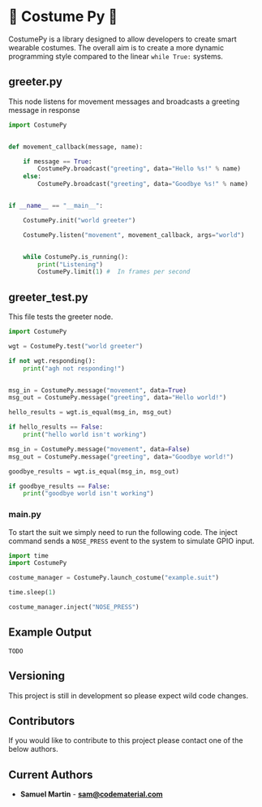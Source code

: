 # :tophat: Costume Py :tophat:

CostumePy is a library designed to allow developers to create smart wearable costumes. 
The overall aim is to create a more dynamic programming style compared to the linear `while True:` systems.

## greeter.py

This node listens for movement messages and broadcasts a greeting message in response 

```python
import CostumePy


def movement_callback(message, name):

    if message == True:
        CostumePy.broadcast("greeting", data="Hello %s!" % name)
    else:
        CostumePy.broadcast("greeting", data="Goodbye %s!" % name)


if __name__ == "__main__":

    CostumePy.init("world greeter")

    CostumePy.listen("movement", movement_callback, args="world")


    while CostumePy.is_running():
        print("Listening")
        CostumePy.limit(1) #  In frames per second
```


## greeter_test.py

This file tests the greeter node.

```python
import CostumePy

wgt = CostumePy.test("world greeter")

if not wgt.responding():
    print("agh not responding!")


msg_in = CostumePy.message("movement", data=True)
msg_out = CostumePy.message("greeting", data="Hello world!")

hello_results = wgt.is_equal(msg_in, msg_out)

if hello_results == False:
    print("hello world isn't working")

msg_in = CostumePy.message("movement", data=False)
msg_out = CostumePy.message("greeting", data="Goodbye world!")

goodbye_results = wgt.is_equal(msg_in, msg_out)

if goodbye_results == False:
    print("goodbye world isn't working")

```


### main.py

To start the suit we simply need to run the following code. The inject command sends a `NOSE_PRESS` event to the system to simulate GPIO input.

```python
import time
import CostumePy

costume_manager = CostumePy.launch_costume("example.suit")

time.sleep(1)

costume_manager.inject("NOSE_PRESS")
```

## Example Output

```
TODO
```


## Versioning

This project is still in development so please expect wild code changes.

## Contributors

If you would like to contribute to this project please contact one of the below authors.

## Current Authors

* **Samuel Martin** - [**sam@codematerial.com**](sam@codematerial.com)